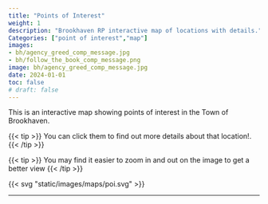 ```yaml
---
title: "Points of Interest"
weight: 1
description: "Brookhaven RP interactive map of locations with details."
Categories: ["point of interest","map"]
images: 
- bh/agency_greed_comp_message.jpg
- bh/follow_the_book_comp_message.png
image: bh/agency_greed_comp_message.jpg
date: 2024-01-01
toc: false
# draft: false
--- 
```



This is an interactive map showing points of interest in the Town of Brookhaven. 

{{< tip >}}
You can click them to find out more details about that location!.
{{< /tip >}}

{{< tip >}}
You may find it easier to zoom in and out on the image to get a better view
{{< /tip >}}

{{< svg "static/images/maps/poi.svg" >}}

---
